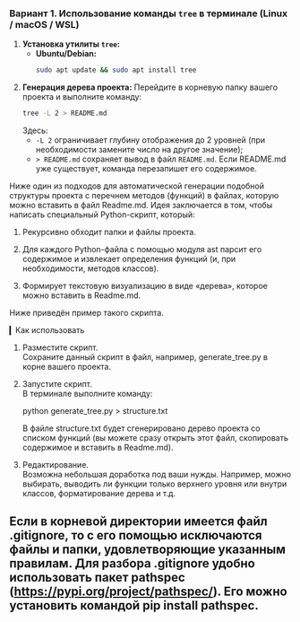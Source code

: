 ### Вариант 1. Использование команды `tree` в терминале (Linux / macOS / WSL)
1. **Установка утилиты `tree`:**
   - **Ubuntu/Debian:**  
     ```bash
     sudo apt update && sudo apt install tree
     ```
2. **Генерация дерева проекта:**
   Перейдите в корневую папку вашего проекта и выполните команду:
   ```bash
   tree -L 2 > README.md
   ```
   Здесь:
   - `-L 2` ограничивает глубину отображения до 2 уровней (при необходимости замените число на другое значение);
   - `> README.md` сохраняет вывод в файл `README.md`. Если README.md уже существует, команда перезапишет его содержимое.


Ниже один из подходов для автоматической генерации подобной структуры проекта с перечнем методов (функций) в файлах, которую можно вставить в файл Readme.md. Идея заключается в том, чтобы написать специальный Python-скрипт, который:

1. Рекурсивно обходит папки и файлы проекта.

2. Для каждого Python-файла с помощью модуля ast парсит его содержимое и извлекает определения функций (и, при необходимости, методов классов).

3. Формирует текстовую визуализацию в виде «дерева», которое можно вставить в Readme.md.

Ниже приведён пример такого скрипта.

▎Как использовать

1. Разместите скрипт.  
   Сохраните данный скрипт в файл, например, generate_tree.py в корне вашего проекта.

2. Запустите скрипт.  
   В терминале выполните команду:
   
   python generate_tree.py > structure.txt
   
   В файле structure.txt будет сгенерировано дерево проекта со списком функций (вы можете сразу открыть этот файл, скопировать содержимое и вставить в Readme.md).

3. Редактирование.  
   Возможна небольшая доработка под ваши нужды. Например, можно выбирать, выводить ли функции только верхнего уровня или внутри классов, форматирование дерева и т.д.

## Если в корневой директории имеется файл .gitignore, то с его помощью исключаются файлы и папки, удовлетворяющие указанным правилам. Для разбора .gitignore удобно использовать пакет pathspec (https://pypi.org/project/pathspec/). Его можно установить командой pip install pathspec.